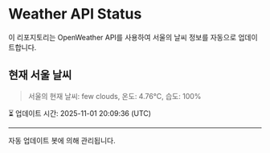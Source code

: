 
# Weather API Status

이 리포지토리는 OpenWeather API를 사용하여 서울의 날씨 정보를 자동으로 업데이트합니다.

## 현재 서울 날씨
> 서울의 현재 날씨: few clouds, 온도: 4.76°C, 습도: 100%

⏳ 업데이트 시간: 2025-11-01 20:09:36 (UTC)

---
자동 업데이트 봇에 의해 관리됩니다.
